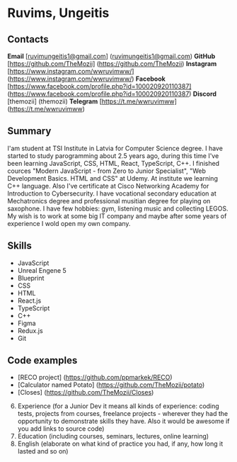 # Ruvims, Ungeitis

## Contacts

**Email** [ruvimungeitis1@gmail.com] (ruvimungeitis1@gmail.com)
**GitHub** [https://github.com/TheMozii] (https://github.com/TheMozii)
**Instagram** [https://www.instagram.com/wwruvimww/] (https://www.instagram.com/wwruvimww/)
**Facebook** [https://www.facebook.com/profile.php?id=100020920110387] (https://www.facebook.com/profile.php?id=100020920110387)
**Discord** [themozii] (themozii)
**Telegram** [https://t.me/wwruvimww] (https://t.me/wwruvimww)

## Summary

I'am student at TSI Institute in Latvia for Computer Science degree. I have started to study parogramming about 2.5 years ago, during this time I've been learning JavaScript, CSS, HTML, React, TypeScript, C++. I finished cources "Modern JavaScript - from Zero to Junior Specialist", "Web Development Basics. HTML and CSS" at Udemy. At institute we learning C++ language. Also I've certificate at Cisco Networking Academy for Introduction to Cybersecurity.
I have vocational secondary education at Mechatronics degree and professional musitian degree for playing on saxophone.
I have few hobbies: gym, listening music and collecting LEGOS.
My wish is to work at some big IT company and maybe after some years of experience I wold open my own company.

## Skills

- JavaScript
- Unreal Engene 5
- Blueprint
- CSS
- HTML
- React.js
- TypeScript
- C++
- Figma
- Redux.js
- Git

## Code examples

- [RECO project] (https://github.com/ppmarkek/RECO)
- [Calculator named Potato] (https://github.com/TheMozii/potato)
- [Closes] (https://github.com/TheMozii/Closes)

6. Experience (for a Junior Dev it means all kinds of experience: coding tests, projects from courses,
freelance projects - wherever they had the opportunity to demonstrate skills they have.
Also it would be awesome if you add links to source code)
7. Education (including courses, seminars, lectures, online learning)
8. English (elaborate on what kind of practice you had, if any, how long it lasted and so on)